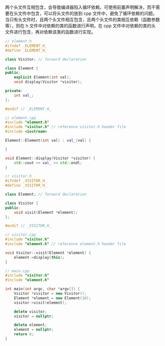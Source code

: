  两个头文件互相包含，会导致编译器陷入循环依赖。可使用前置声明解决，而不需要在头文件中包含，可以将头文件的放到 cpp 文件中，避免了循环依赖的问题。当只有头文件时，且两个头文件相互包含，且两个头文件的类相互依赖（函数参数等），则在 h 文件中对依赖的类的函数进行声明，在 cpp 文件中对依赖的类的头文件进行包含，再对依赖该类的函数进行实现。

```cpp
// element.h
#ifndef _ELEMENT_H_
#define _ELEMENT_H_

class Visitor; // forward declaration

class Element {
public:
    explicit Element(int val);
    void display(Visitor *visitor);

private:
    int val_;
};

#endif // _ELEMENT_H_
```

```cpp
// element.cpp
#include "element.h"
#include "visitor.h" // reference visitor.h header file
#include <iostream>

Element::Element(int val) : val_(val) {

}

void Element::display(Visitor *visitor) {
    std::cout << val_ << std::endl;
}
```

```cpp
// visitor.h
#ifndef _VISITOR_H_
#define _VISITOR_H_

class Element; // forward declaration

class Visitor {
public:
    void visit(Element *element);
};

#endif // _VISITOR_H_
```

```cpp
// visitor.cpp
#include "visitor.h"
#include "element.h" // reference element.h header file

void Visitor::visit(Element *element) {
    element->display(this);
}
```

```cpp
// main.cpp
#include "visitor.h"
#include "element.h"

int main(int argc, char *argv[]) {
    Visitor *visitor = new Visitor();
    Element *element = new Element(10);
    visitor->visit(element);

    delete visitor;
    visitor = nullptr;

    delete element;
    element = nullptr;
    return 0;
}
```

